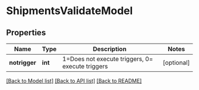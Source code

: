 # ShipmentsValidateModel

## Properties
Name | Type | Description | Notes
------------ | ------------- | ------------- | -------------
**notrigger** | **int** | 1&#x3D;Does not execute triggers, 0&#x3D; execute triggers | [optional] 

[[Back to Model list]](../README.md#documentation-for-models) [[Back to API list]](../README.md#documentation-for-api-endpoints) [[Back to README]](../README.md)

